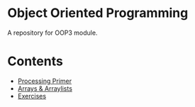 # Object Oriented Programming 

A repository for OOP3 module.


# Contents
- [Processing Primer](./notes/ProcessingPrimer.md)
- [Arrays & Arraylists](./notes/ArraysAndArraylists.md)
- [Exercises](./exercises/ArraysAndArraylists.md)

